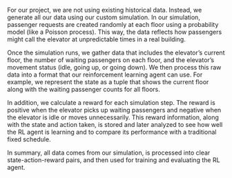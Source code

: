 For our project, we are not using existing historical data. Instead, we generate all our data using our custom simulation. In our simulation, passenger requests are created randomly at each floor using a probability model (like a Poisson process). This way, the data reflects how passengers might call the elevator at unpredictable times in a real building.

Once the simulation runs, we gather data that includes the elevator’s current floor, the number of waiting passengers on each floor, and the elevator’s movement status (idle, going up, or going down). We then process this raw data into a format that our reinforcement learning agent can use. For example, we represent the state as a tuple that shows the current floor along with the waiting passenger counts for all floors.

In addition, we calculate a reward for each simulation step. The reward is positive when the elevator picks up waiting passengers and negative when the elevator is idle or moves unnecessarily. This reward information, along with the state and action taken, is stored and later analyzed to see how well the RL agent is learning and to compare its performance with a traditional fixed schedule.

In summary, all data comes from our simulation, is processed into clear state-action-reward pairs, and then used for training and evaluating the RL agent.